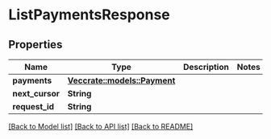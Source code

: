 # ListPaymentsResponse

## Properties

Name | Type | Description | Notes
------------ | ------------- | ------------- | -------------
**payments** | [**Vec<crate::models::Payment>**](Payment.md) |  | 
**next_cursor** | **String** |  | 
**request_id** | **String** |  | 

[[Back to Model list]](../README.md#documentation-for-models) [[Back to API list]](../README.md#documentation-for-api-endpoints) [[Back to README]](../README.md)


